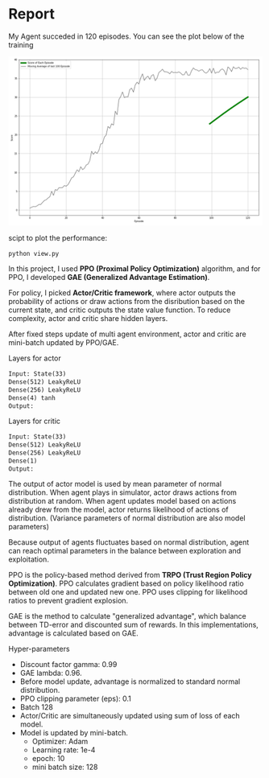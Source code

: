 # Report

My Agent succeded in 120 episodes. You can see the plot below of the training

![Training](./result.png)

scipt to plot the performance:
``` bash
python view.py
```

In this project, I used **PPO (Proximal Policy Optimization)**
algorithm, and for PPO, I developed **GAE (Generalized Advantage Estimation)**.

For policy, I picked **Actor/Critic framework**, where actor outputs the
probability of actions or draw actions from the disribution based on the current state,
and critic outputs the state value function. To reduce complexity,
actor and critic share hidden layers.

After fixed steps update of multi agent environment, actor and critic are
mini-batch updated by PPO/GAE.

Layers for actor
```
Input: State(33)
Dense(512) LeakyReLU  
Dense(256) LeakyReLU
Dense(4) tanh
Output:
```

Layers for critic
```
Input: State(33)
Dense(512) LeakyReLU   
Dense(256) LeakyReLU  
Dense(1)  
Output:  
```


The output of actor model is used by mean parameter of normal distribution.
When agent plays in simulator, actor draws actions from distribution at random.
When agent updates model based on actions already drew from the model,
actor returns likelihood of actions of distribution.
(Variance parameters of normal distribution are also model parameters)

Because output of agents fluctuates based on normal distribution, agent can reach
optimal parameters in the balance between exploration and exploitation.

PPO is the policy-based method derived from **TRPO (Trust Region Policy Optimization)**.
PPO calculates gradient based on policy likelihood ratio between old one and updated new one.
PPO uses clipping for likelihood ratios to prevent gradient explosion.

GAE is the method to calculate "generalized advantage", which balance
between TD-error and discounted sum of rewards.
In this implementations, advantage is calculated based on GAE.

Hyper-parameters

- Discount factor gamma: 0.99
- GAE lambda: 0.96.
- Before model update, advantage is normalized to standard normal distribution.
- PPO clipping parameter (eps): 0.1
- Batch 128
- Actor/Critic are simultaneously updated using sum of loss of each model.
- Model is updated by mini-batch.
  - Optimizer: Adam
  - Learning rate: 1e-4
  - epoch: 10
  - mini batch size: 128
